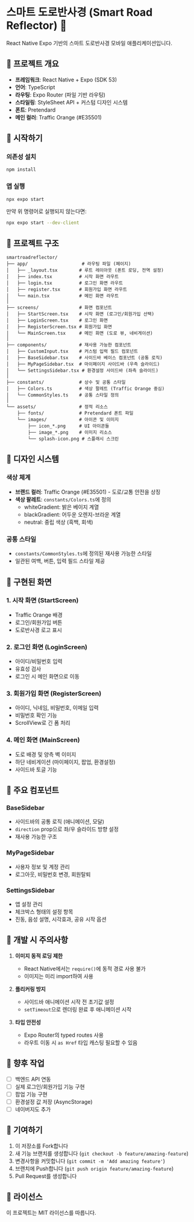 # 스마트 도로반사경 (Smart Road Reflector) 🚗

React Native Expo 기반의 스마트 도로반사경 모바일 애플리케이션입니다.

## 📱 프로젝트 개요

- **프레임워크**: React Native + Expo (SDK 53)
- **언어**: TypeScript
- **라우팅**: Expo Router (파일 기반 라우팅)
- **스타일링**: StyleSheet API + 커스텀 디자인 시스템
- **폰트**: Pretendard
- **메인 컬러**: Traffic Orange (#E35501)

## 🚀 시작하기

### 의존성 설치
```bash
npm install
```

### 앱 실행
```bash
npx expo start
```

만약 위 명령어로 실행되지 않는다면:
```bash
npx expo start --dev-client
```

## 📂 프로젝트 구조

```
smartroadreflector/
├── app/                    # 라우팅 파일 (페이지)
│   ├── _layout.tsx        # 루트 레이아웃 (폰트 로딩, 전역 설정)
│   ├── index.tsx          # 시작 화면 라우트
│   ├── login.tsx          # 로그인 화면 라우트
│   ├── register.tsx       # 회원가입 화면 라우트
│   └── main.tsx           # 메인 화면 라우트
│
├── screens/               # 화면 컴포넌트
│   ├── StartScreen.tsx    # 시작 화면 (로그인/회원가입 선택)
│   ├── LoginScreen.tsx    # 로그인 화면
│   ├── RegisterScreen.tsx # 회원가입 화면
│   └── MainScreen.tsx     # 메인 화면 (도로 뷰, 네비게이션)
│
├── components/            # 재사용 가능한 컴포넌트
│   ├── CustomInput.tsx    # 커스텀 입력 필드 컴포넌트
│   ├── BaseSidebar.tsx    # 사이드바 베이스 컴포넌트 (공통 로직)
│   ├── MyPageSidebar.tsx  # 마이페이지 사이드바 (우측 슬라이드)
│   └── SettingsSidebar.tsx # 환경설정 사이드바 (좌측 슬라이드)
│
├── constants/             # 상수 및 공통 스타일
│   ├── Colors.ts          # 색상 팔레트 (Traffic Orange 중심)
│   └── CommonStyles.ts    # 공통 스타일 정의
│
└── assets/                # 정적 리소스
    ├── fonts/             # Pretendard 폰트 파일
    └── images/            # 아이콘 및 이미지
        ├── icon_*.png     # UI 아이콘들
        ├── image_*.png    # 이미지 리소스
        └── splash-icon.png # 스플래시 스크린
```

## 🎨 디자인 시스템

### 색상 체계
- **브랜드 컬러**: Traffic Orange (#E35501) - 도로/교통 안전을 상징
- **색상 팔레트**: `constants/Colors.ts`에 정의
  - whiteGradient: 밝은 베이지 계열
  - blackGradient: 어두운 오렌지-브라운 계열
  - neutral: 중립 색상 (흑백, 회색)

### 공통 스타일
- `constants/CommonStyles.ts`에 정의된 재사용 가능한 스타일
- 일관된 여백, 버튼, 입력 필드 스타일 제공

## 📱 구현된 화면

### 1. 시작 화면 (StartScreen)
- Traffic Orange 배경
- 로그인/회원가입 버튼
- 도로반사경 로고 표시

### 2. 로그인 화면 (LoginScreen)
- 아이디/비밀번호 입력
- 유효성 검사
- 로그인 시 메인 화면으로 이동

### 3. 회원가입 화면 (RegisterScreen)
- 아이디, 닉네임, 비밀번호, 이메일 입력
- 비밀번호 확인 기능
- ScrollView로 긴 폼 처리

### 4. 메인 화면 (MainScreen)
- 도로 배경 및 양측 벽 이미지
- 하단 네비게이션 (마이페이지, 팝업, 환경설정)
- 사이드바 토글 기능

## 🧩 주요 컴포넌트

### BaseSidebar
- 사이드바의 공통 로직 (애니메이션, 모달)
- `direction` prop으로 좌/우 슬라이드 방향 설정
- 재사용 가능한 구조

### MyPageSidebar
- 사용자 정보 및 계정 관리
- 로그아웃, 비밀번호 변경, 회원탈퇴

### SettingsSidebar
- 앱 설정 관리
- 체크박스 형태의 설정 항목
- 진동, 음성 설명, 시각효과, 공유 시작 옵션

## 🔧 개발 시 주의사항

1. **이미지 동적 로딩 제한**
   - React Native에서는 `require()`에 동적 경로 사용 불가
   - 이미지는 미리 import하여 사용

2. **플리커링 방지**
   - 사이드바 애니메이션 시작 전 초기값 설정
   - `setTimeout`으로 렌더링 완료 후 애니메이션 시작

3. **타입 안전성**
   - Expo Router의 typed routes 사용
   - 라우트 이동 시 `as Href` 타입 캐스팅 필요할 수 있음

## 📝 향후 작업

- [ ] 백엔드 API 연동
- [ ] 실제 로그인/회원가입 기능 구현
- [ ] 팝업 기능 구현
- [ ] 환경설정 값 저장 (AsyncStorage)
- [ ] 네이버지도 추가

## 🤝 기여하기

1. 이 저장소를 Fork합니다
2. 새 기능 브랜치를 생성합니다 (`git checkout -b feature/amazing-feature`)
3. 변경사항을 커밋합니다 (`git commit -m 'Add amazing feature'`)
4. 브랜치에 Push합니다 (`git push origin feature/amazing-feature`)
5. Pull Request를 생성합니다

## 📄 라이선스

이 프로젝트는 MIT 라이선스를 따릅니다.